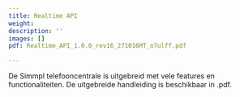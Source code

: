 ```yaml
---
title: Realtime API
weight: 
description: ''
images: []
pdf: Realtime_API_1.0.0_rev16_271016MT_o7ulff.pdf

---
```

De Simmpl telefooncentrale is uitgebreid met vele features en functionaliteiten. De uitgebreide handleiding is beschikbaar in .pdf.